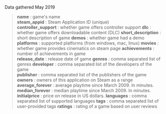 Data gathered May 2019
> **name** : game's name  
> **steam_appid** : Steam Application ID (unique)  
> **controller_support** : whether game offers controller support
> **dlc** : whether game offers downloadable content (DLC) 
> **short_description** : short description of game 
> **demos** : whether game had a demo 
> **platforms** : supported platforms (from windows, mac, linux)
> **movies** : whether game provides cinematics on steam page 
> **achievements** : number of achievements in game  
> **release_date** : release date of game
> **genres** : comma separated list of genres
> **developer** : comma separated list of the developers of the game  
> **publisher** : comma separated list of the publishers of the game
> **owners** : owners of this application on Steam as a range
> **average_forever** : average playtime since March 2009. In minutes.
> **median_forever** : median playtime since March 2009. In minutes.
> **initialprice** : price on release in US dollars.
> **languages** : comma separated list of supported languages
> **tags** : comma separated list of user-provided tags
> **ratings** : rating of a game based on user reviews
